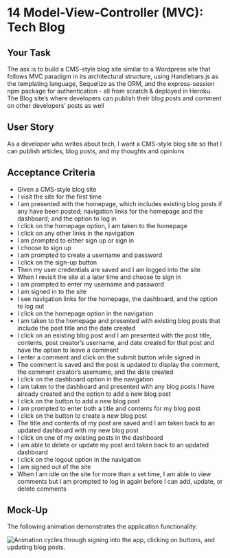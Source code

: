 # 14 Model-View-Controller (MVC): Tech Blog

## Your Task

The ask is to build a CMS-style blog site similar to a Wordpress site that follows MVC paradigm in its architectural structure, using Handlebars.js as the templating language, Sequelize as the ORM, and the express-session npm package for authentication - all from scratch & deployed in Heroku. The Blog site’s where developers can publish their blog posts and comment on other developers’ posts as well


## User Story

As a developer who writes about tech, I want a CMS-style blog site so that I can publish articles, blog posts, and my thoughts and opinions

## Acceptance Criteria

- Given a CMS-style blog site
- I visit the site for the first time
- I am presented with the homepage, which includes existing blog posts if any have been posted; navigation links for the homepage and the dashboard; and the option to log in
- I click on the homepage option, I am taken to the homepage
- I click on any other links in the navigation
- I am prompted to either sign up or sign in
- I choose to sign up
- I am prompted to create a username and password
- I click on the sign-up button
- Then my user credentials are saved and I am logged into the site
- When I revisit the site at a later time and choose to sign in
- I am prompted to enter my username and password
- I am signed in to the site
- I see navigation links for the homepage, the dashboard, and the option to log out
- I click on the homepage option in the navigation
- I am taken to the homepage and presented with existing blog posts that include the post title and the date created
- I click on an existing blog post and I am presented with the post title, contents, post creator’s username, and date created for that post and have the option to leave a comment
- I enter a comment and click on the submit button while signed in
- The comment is saved and the post is updated to display the comment, the comment creator’s username, and the date created
- I click on the dashboard option in the navigation
- I am taken to the dashboard and presented with any blog posts I have already created and the option to add a new blog post
- I click on the button to add a new blog post
- I am prompted to enter both a title and contents for my blog post
- I click on the button to create a new blog post
- The title and contents of my post are saved and I am taken back to an updated dashboard with my new blog post
- I click on one of my existing posts in the dashboard
- I am able to delete or update my post and taken back to an updated dashboard
- I click on the logout option in the navigation
- I am signed out of the site
- When I am idle on the site for more than a set time, I am able to view comments but I am prompted to log in again before I can add, update, or delete comments


## Mock-Up

The following animation demonstrates the application functionality:

![Animation cycles through signing into the app, clicking on buttons, and updating blog posts.](.Assets/) 


